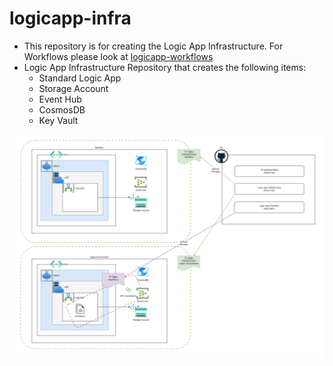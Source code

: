 # logicapp-infra
* This repository is for creating the Logic App Infrastructure. For Workflows please look at [logicapp-workflows](https://github.com/implodingduck/logicapp-workflows)
* Logic App Infrastructure Repository that creates the following items:
  * Standard Logic App
  * Storage Account
  * Event Hub
  * CosmosDB 
  * Key Vault

![picture of what the terraform in this repo creates](./logicapp-lifecycle.png)


```

```